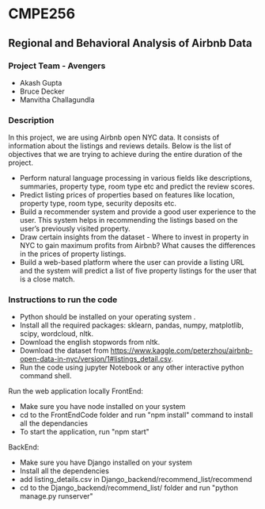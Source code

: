 # CMPE256 
## Regional and Behavioral Analysis of Airbnb Data
### Project Team - Avengers
* Akash Gupta
* Bruce Decker
* Manvitha Challagundla

### Description
In this project, we are using Airbnb open NYC data. It consists of information about the listings and reviews details. Below is the list of objectives that we are trying to achieve during the entire duration of the project.
* Perform natural language processing in various fields like descriptions, summaries, property type, room type etc and predict the review scores. 
* Predict listing prices of properties based on features like location, property type, room type, security deposits etc.
* Build a recommender system and provide a good user experience to the user. This system helps in recommending the listings based on the user’s previously visited property.
* Draw certain insights from the dataset - Where to invest in property in NYC to gain maximum profits from Airbnb? What causes the differences in the prices of property listings.
* Build a web-based platform where the user can provide a listing URL and the system will predict a list of five property listings for the user that is a close match.

### Instructions to run the code
* Python should be installed on your operating system .
* Install all the required packages: sklearn, pandas, numpy, matplotlib, scipy, wordcloud, nltk.
* Download the english stopwords from nltk.
* Download the dataset from https://www.kaggle.com/peterzhou/airbnb-open-data-in-nyc/version/1#listings_detail.csv.
* Run the code using jupyter Notebook or any other interactive python command shell.

Run the web application locally
FrontEnd:
* Make sure you have node installed on your system 
* cd to the FrontEndCode folder and run "npm install" command to install all the dependancies
* To start the application, run "npm start"

BackEnd:
* Make sure you have Django installed on your system 
* Install all the dependencies
* add listing_details.csv in Django_backend/recommend_list/recommend
* cd to the Django_backend/recommend_list/ folder and run "python manage.py runserver"
